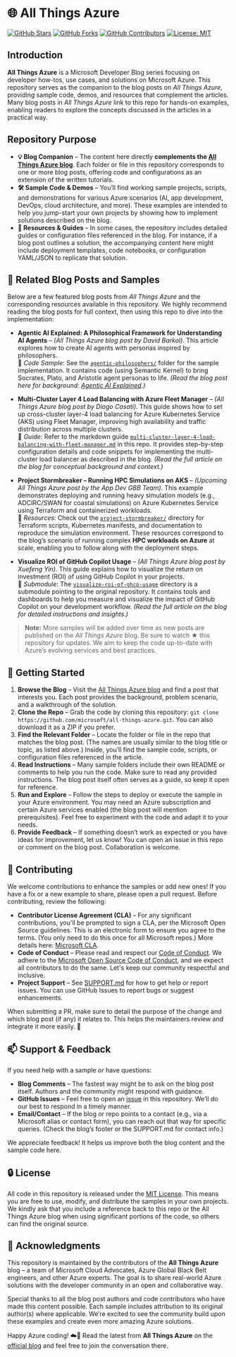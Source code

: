 # 🌐 All Things Azure

[![GitHub Stars](https://img.shields.io/github/stars/microsoft/all-things-azure?style=social)](https://github.com/microsoft/all-things-azure/stargazers)
[![GitHub Forks](https://img.shields.io/github/forks/microsoft/all-things-azure?style=social)](https://github.com/microsoft/all-things-azure/network/members)
[![GitHub Contributors](https://img.shields.io/github/contributors/microsoft/all-things-azure)](https://github.com/microsoft/all-things-azure/graphs/contributors)
[![License: MIT](https://img.shields.io/github/license/microsoft/all-things-azure)](./LICENSE)

## Introduction

**All Things Azure** is a Microsoft Developer Blog series focusing on developer how-tos, use cases, and solutions on Microsoft Azure. This repository serves as the companion to the blog posts on *All Things Azure*, providing sample code, demos, and resources that complement the articles. Many blog posts in *All Things Azure* link to this repo for hands-on examples, enabling readers to explore the concepts discussed in the articles in a practical way.

## Repository Purpose

- **💡 Blog Companion** – The content here directly **complements the [All Things Azure blog](https://devblogs.microsoft.com/all-things-azure/)**. Each folder or file in this repository corresponds to one or more blog posts, offering code and configurations as an extension of the written tutorials.
- **🛠️ Sample Code & Demos** – You’ll find working sample projects, scripts, and demonstrations for various Azure scenarios (AI, app development, DevOps, cloud architecture, and more). These examples are intended to help you jump-start your own projects by showing how to implement solutions described on the blog.
- **📁 Resources & Guides** – In some cases, the repository includes detailed guides or configuration files referenced in the blog. For instance, if a blog post outlines a solution, the accompanying content here might include deployment templates, code notebooks, or configuration YAML/JSON to replicate that solution.

## 🔗 Related Blog Posts and Samples

Below are a few featured blog posts from *All Things Azure* and the corresponding resources available in this repository. We highly recommend reading the blog posts for full context, then using this repo to dive into the implementation:

- **Agentic AI Explained: A Philosophical Framework for Understanding AI Agents** – *(All Things Azure blog post by David Barkol)*. This article explores how to create AI agents with personas inspired by philosophers.  
  📌 *Code Sample*: See the [`agentic-philosophers/`](./agentic-philosophers) folder for the sample implementation. It contains code (using Semantic Kernel) to bring Socrates, Plato, and Aristotle agent personas to life. *(Read the blog post here for background: [Agentic AI Explained](https://devblogs.microsoft.com/all-things-azure/agentic-philosophers/).)*

- **Multi-Cluster Layer 4 Load Balancing with Azure Fleet Manager** – *(All Things Azure blog post by Diogo Casati)*. This guide shows how to set up cross-cluster layer-4 load balancing for Azure Kubernetes Service (AKS) using Fleet Manager, improving high availability and traffic distribution across multiple clusters.  
  📌 *Guide*: Refer to the markdown guide [`multi-cluster-layer-4-load-balancing-with-fleet-manager.md`](./multi-cluster-layer-4-load-balancing-with-fleet-manager.md) in this repo. It provides step-by-step configuration details and code snippets for implementing the multi-cluster load balancer as described in the blog. *(Read the full article on the blog for conceptual background and context.)*

- **Project Stormbreaker – Running HPC Simulations on AKS** – *(Upcoming All Things Azure post by the App Dev GBB Team)*. This example demonstrates deploying and running heavy simulation models (e.g., ADCIRC/SWAN for coastal simulations) on Azure Kubernetes Service using Terraform and containerized workloads.  
  📌 *Resources*: Check out the [`project-stormbreaker/`](./project-stormbreaker) directory for Terraform scripts, Kubernetes manifests, and documentation to reproduce the simulation environment. These resources correspond to the blog’s scenario of running complex **HPC workloads on Azure** at scale, enabling you to follow along with the deployment steps.

- **Visualize ROI of GitHub Copilot Usage** – *(All Things Azure blog post by Xuefeng Yin)*. This guide explains how to visualize the return on investment (ROI) of using GitHub Copilot in your projects.  
  📌 *Submodule*: The [`visualize-roi-of-ghcp-usage`](https://github.com/satomic/copilot-usage-advanced-dashboard) directory is a submodule pointing to the original repository. It contains tools and dashboards to help you measure and visualize the impact of GitHub Copilot on your development workflow. *(Read the full article on the blog for detailed instructions and insights.)*

> **Note:** More samples will be added over time as new posts are published on the *All Things Azure* blog. Be sure to watch ★ this repository for updates. We aim to keep the code up-to-date with Azure’s evolving services and best practices.

## 🚀 Getting Started 

1. **Browse the Blog** – Visit the [All Things Azure blog](https://devblogs.microsoft.com/all-things-azure/) and find a post that interests you. Each post provides the background, problem scenario, and a walkthrough of the solution.
2. **Clone the Repo** – Grab the code by cloning this repository: `git clone https://github.com/microsoft/all-things-azure.git`. You can also download it as a ZIP if you prefer.
3. **Find the Relevant Folder** – Locate the folder or file in the repo that matches the blog post. (The names are usually similar to the blog title or topic, as listed above.) Inside, you’ll find the sample code, scripts, or configuration files referenced in the article.
4. **Read Instructions** – Many sample folders include their own README or comments to help you run the code. Make sure to read any provided instructions. The blog post itself often serves as a guide, so keep it open for reference.
5. **Run and Explore** – Follow the steps to deploy or execute the sample in your Azure environment. You may need an Azure subscription and certain Azure services enabled (the blog post will mention prerequisites). Feel free to experiment with the code and adapt it to your needs.
6. **Provide Feedback** – If something doesn’t work as expected or you have ideas for improvement, let us know! You can open an issue in this repo or comment on the blog post. Collaboration is welcome.

## 🤝 Contributing

We welcome contributions to enhance the samples or add new ones! If you have a fix or a new example to share, please open a pull request. Before contributing, review the following:

- **Contributor License Agreement (CLA)** – For any significant contributions, you'll be prompted to sign a CLA, per the Microsoft Open Source guidelines. This is an electronic form to ensure you agree to the terms. (You only need to do this once for all Microsoft repos.) More details here: [Microsoft CLA](https://cla.opensource.microsoft.com).
- **Code of Conduct** – Please read and respect our [Code of Conduct](./CODE_OF_CONDUCT.md). We adhere to the [Microsoft Open Source Code of Conduct](https://opensource.microsoft.com/codeofconduct), and we expect all contributors to do the same. Let's keep our community respectful and inclusive.
- **Project Support** – See [SUPPORT.md](./SUPPORT.md) for how to get help or report issues. You can use GitHub Issues to report bugs or suggest enhancements.

When submitting a PR, make sure to detail the purpose of the change and which blog post (if any) it relates to. This helps the maintainers review and integrate it more easily. 🎉

## 📫 Support & Feedback

If you need help with a sample or have questions:

- **Blog Comments** – The fastest way might be to ask on the blog post itself. Authors and the community might respond with guidance.
- **GitHub Issues** – Feel free to open an [issue](https://github.com/microsoft/all-things-azure/issues) in this repository. We’ll do our best to respond in a timely manner.
- **Email/Contact** – If the blog or repo points to a contact (e.g., via a Microsoft alias or contact form), you can reach out that way for specific queries. (Check the blog’s footer or the SUPPORT.md for contact info.)

We appreciate feedback! It helps us improve both the blog content and the sample code here.

## 🔒 License

All code in this repository is released under the [MIT License](./LICENSE). This means you are free to use, modify, and distribute the samples in your own projects. We kindly ask that you include a reference back to this repo or the All Things Azure blog when using significant portions of the code, so others can find the original source. 

## 🙏 Acknowledgments

This repository is maintained by the contributors of the **All Things Azure** blog – a team of Microsoft Cloud Advocates, Azure Global Black Belt engineers, and other Azure experts. The goal is to share real-world Azure solutions with the developer community in an open and collaborative way. 

Special thanks to all the blog post authors and code contributors who have made this content possible. Each sample includes attribution to its original author(s) where applicable. We’re excited to see the community build upon these examples and create even more amazing Azure solutions.

Happy Azure coding! ☁️🚀 Read the latest from **All Things Azure** on the [official blog](https://devblogs.microsoft.com/all-things-azure/) and feel free to join the conversation there. 

